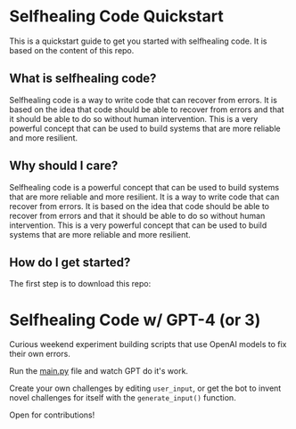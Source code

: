 # Selfhealing Code Quickstart

This is a quickstart guide to get you started with selfhealing code. It is based on the content of this repo.

## What is selfhealing code?

Selfhealing code is a way to write code that can recover from errors. It is based on the idea that code should be able to recover from errors and that it should be able to do so without human intervention. This is a very powerful concept that can be used to build systems that are more reliable and more resilient.

## Why should I care?

Selfhealing code is a powerful concept that can be used to build systems that are more reliable and more resilient. It is a way to write code that can recover from errors. It is based on the idea that code should be able to recover from errors and that it should be able to do so without human intervention. This is a very powerful concept that can be used to build systems that are more reliable and more resilient.

## How do I get started?

The first step is to download this repo:


# Selfhealing Code w/ GPT-4 (or 3)

Curious weekend experiment building scripts that use OpenAI models to fix their own errors.

Run the [main.py](selfheal-py-2/main.py) file and watch GPT do it's work.

Create your own challenges by editing `user_input`, or get the bot to invent novel challenges for itself with the `generate_input()` function.

Open for contributions!